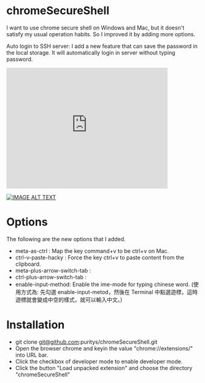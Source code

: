 # chromeSecureShell

I want to use chrome secure shell on Windows and Mac, but it doesn't satisfy my usual operation habits.
So I improved it by adding more options.

Auto login to SSH server: I add a new feature that can save the password in the local storage. It will automatically login in server without typing password.

<iframe width="420" height="315" src="https://www.youtube.com/embed/HUN-UcVibOU" frameborder="0" allowfullscreen></iframe>

[![IMAGE ALT TEXT](http://img.youtube.com/vi/HUN-UcVibOU/0.jpg)](http://www.youtube.com/watch?v=HUN-UcVibOU "Video Title")

# Options

The following are the new options that I added.

* meta-as-ctrl : Map the key command+v to be ctrl+v on Mac.
* ctrl-v-paste-hacky : Force the key ctrl+v to paste content from the clipboard.
* meta-plus-arrow-switch-tab :
* ctrl-plus-arrow-switch-tab :
* enable-input-method: Enable the ime-mode for typing chinese word. (使用方式為: 先勾選 enable-input-metod，然後在 Terminal 中點選遊標，這時遊標就會變成中空的樣式，就可以輸入中文。)

# Installation

* git clone git@github.com:puritys/chromeSecureShell.git
* Open the browser chrome and keyin the value "chrome://extensions/" into URL bar.
* Click the checkbox of developer mode to enable developer mode.
* Click the button "Load unpacked extension" and choose the directory "chromeSecureShell"
 

